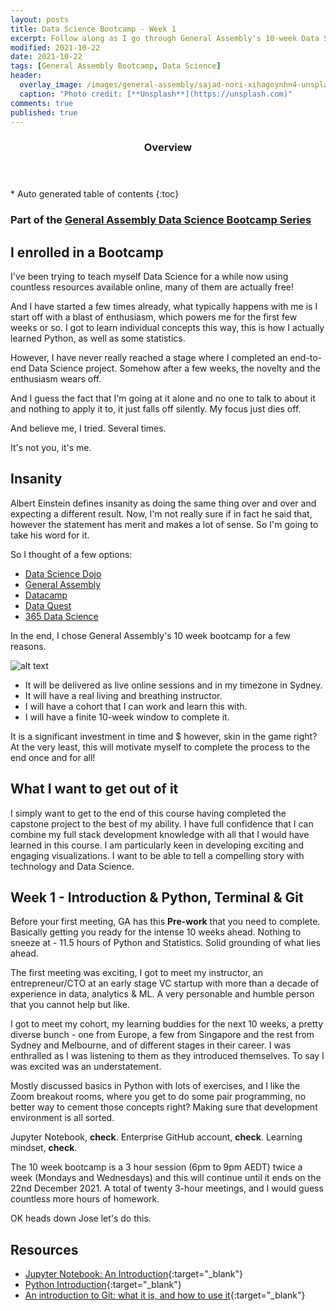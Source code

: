 ```yaml
---
layout: posts
title: Data Science Bootcamp - Week 1
excerpt: Follow along as I go through General Assembly's 10-week Data Science Bootcamp
modified: 2021-10-22
date: 2021-10-22
tags: [General Assembly Bootcamp, Data Science]
header: 
  overlay_image: /images/general-assembly/sajad-nori-xihagoynhn4-unsplash.jpg
  caption: "Photo credit: [**Unsplash**](https://unsplash.com)"
comments: true
published: true
---
```


<section id="table-of-contents" class="toc">
  <header>
    <h3>Overview</h3>
  </header>
  <div id="drawer" markdown="1">
  *  Auto generated table of contents
  {:toc}
  </div>
</section>

### Part of the [General Assembly Data Science Bootcamp Series](../tags/#general-assembly-bootcamp)

## I enrolled in a Bootcamp

I've been trying to teach myself Data Science for a while now using countless resources available online, many of them are actually free!

And I have started a few times already, what typically happens with me is I start off with a blast of enthusiasm, which powers me for the first few weeks or so. I got to learn individual concepts this way, this is how I actually learned Python, as well as some statistics.

However, I have never really reached a stage where I completed an end-to-end Data Science project. Somehow after a few weeks, the novelty and the enthusiasm wears off.

And I guess the fact that I'm going at it alone and no one to talk to about it and nothing to apply it to, it just falls off silently. My focus just dies off.

And believe me, I tried. Several times. 

It's not you, it's me. 

## Insanity

Albert Einstein defines insanity as doing the same thing over and over and expecting a different result. Now, I'm not really sure if in fact he said that, however the statement has merit and makes a lot of sense. So I'm going to take his word for it. 

So I thought of a few options:

- [Data Science Dojo](https://datasciencedojo.com/)
- [General Assembly](https://generalassemb.ly/education/data-science/sydney)
- [Datacamp](https://www.datacamp.com/)
- [Data Quest](https://www.dataquest.io/)
- [365 Data Science](https://365datascience.com/)

In the end, I chose General Assembly's 10 week bootcamp for a few reasons.

![alt text](../images/general-assembly/general-assembly-logo.jpeg "General Assembly Data Science Bootcamp")

- It will be delivered as live online sessions and in my timezone in Sydney.
- It will have a real living and breathing instructor. 
- I will have a cohort that I can work and learn this with.
- I will have a finite 10-week window to complete it.

It is a significant investment in time and $ however, skin in the game right? At the very least, this will motivate myself to complete the process to the end once and for all!

## What I want to get out of it

I simply want to get to the end of this course having completed the capstone project to the best of my ability. I have full confidence that I can combine my full stack development knowledge with all that I would have learned in this course. I am particularly keen in developing exciting and engaging visualizations. I want to be able to tell a compelling story with technology and Data Science. 
 
## Week 1 - Introduction & Python, Terminal & Git

Before your first meeting, GA has this **Pre-work** that you need to complete. Basically getting you ready for the intense 10 weeks ahead. Nothing to sneeze at - 11.5 hours of Python and Statistics. Solid grounding of what lies ahead.

The first meeting was exciting, I got to meet my instructor, an entrepreneur/CTO at an early stage VC startup with more than a decade of experience in data, analytics & ML. A very personable and humble person that you cannot help but like.

I got to meet my cohort, my learning buddies for the next 10 weeks, a pretty diverse bunch - one from Europe, a few from Singapore and the rest from Sydney and Melbourne, and of different stages in their career. I was enthralled as I was listening to them as they introduced themselves. To say I was excited was an understatement. 

Mostly discussed basics in Python with lots of exercises, and I like the Zoom breakout rooms, where you get to do some pair programming, no better way to cement those concepts right? Making sure that development environment is all sorted.

Jupyter Notebook, **check**. Enterprise GitHub account, **check**. Learning mindset, **check**.

The 10 week bootcamp is a 3 hour session (6pm to 9pm AEDT) twice a week (Mondays and Wednesdays) and this will continue until it ends on the 22nd December 2021. A total of twenty 3-hour meetings, and I would guess countless more hours of homework. 

OK heads down Jose let's do this.

## Resources
- [Jupyter Notebook: An Introduction](https://realpython.com/jupyter-notebook-introduction/){:target="_blank"}
- [Python Introduction](https://www.w3schools.com/python/python_intro.asp){:target="_blank"}
- [An introduction to Git: what it is, and how to use it](https://www.freecodecamp.org/news/what-is-git-and-how-to-use-it-c341b049ae61/){:target="_blank"}